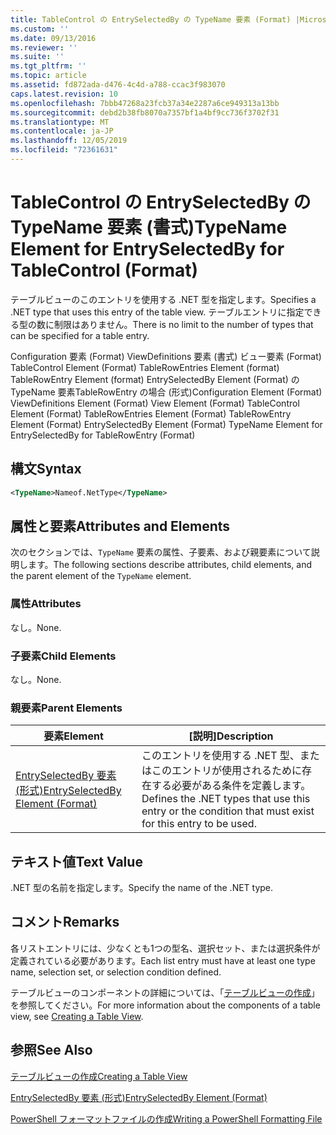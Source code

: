 ```yaml
---
title: TableControl の EntrySelectedBy の TypeName 要素 (Format) |Microsoft Docs
ms.custom: ''
ms.date: 09/13/2016
ms.reviewer: ''
ms.suite: ''
ms.tgt_pltfrm: ''
ms.topic: article
ms.assetid: fd872ada-d476-4c4d-a788-ccac3f983070
caps.latest.revision: 10
ms.openlocfilehash: 7bbb47268a23fcb37a34e2287a6ce949313a13bb
ms.sourcegitcommit: debd2b38fb8070a7357bf1a4bf9cc736f3702f31
ms.translationtype: MT
ms.contentlocale: ja-JP
ms.lasthandoff: 12/05/2019
ms.locfileid: "72361631"
---
```

# <a name="typename-element-for-entryselectedby-for-tablecontrol-format"></a><span data-ttu-id="79618-102">TableControl の EntrySelectedBy の TypeName 要素 (書式)</span><span class="sxs-lookup"><span data-stu-id="79618-102">TypeName Element for EntrySelectedBy for TableControl (Format)</span></span>

<span data-ttu-id="79618-103">テーブルビューのこのエントリを使用する .NET 型を指定します。</span><span class="sxs-lookup"><span data-stu-id="79618-103">Specifies a .NET type that uses this entry of the table view.</span></span> <span data-ttu-id="79618-104">テーブルエントリに指定できる型の数に制限はありません。</span><span class="sxs-lookup"><span data-stu-id="79618-104">There is no limit to the number of types that can be specified for a table entry.</span></span>

<span data-ttu-id="79618-105">Configuration 要素 (Format) ViewDefinitions 要素 (書式) ビュー要素 (Format) TableControl Element (Format) TableRowEntries Element (format) TableRowEntry Element (format) EntrySelectedBy Element (Format) の TypeName 要素TableRowEntry の場合 (形式)</span><span class="sxs-lookup"><span data-stu-id="79618-105">Configuration Element (Format) ViewDefinitions Element (Format) View Element (Format) TableControl Element (Format) TableRowEntries Element (Format) TableRowEntry Element (Format) EntrySelectedBy Element (Format) TypeName Element for EntrySelectedBy for TableRowEntry (Format)</span></span>

## <a name="syntax"></a><span data-ttu-id="79618-106">構文</span><span class="sxs-lookup"><span data-stu-id="79618-106">Syntax</span></span>

```xml
<TypeName>Nameof.NetType</TypeName>
```

## <a name="attributes-and-elements"></a><span data-ttu-id="79618-107">属性と要素</span><span class="sxs-lookup"><span data-stu-id="79618-107">Attributes and Elements</span></span>

<span data-ttu-id="79618-108">次のセクションでは、`TypeName` 要素の属性、子要素、および親要素について説明します。</span><span class="sxs-lookup"><span data-stu-id="79618-108">The following sections describe attributes, child elements, and the parent element of the `TypeName` element.</span></span>

### <a name="attributes"></a><span data-ttu-id="79618-109">属性</span><span class="sxs-lookup"><span data-stu-id="79618-109">Attributes</span></span>

<span data-ttu-id="79618-110">なし。</span><span class="sxs-lookup"><span data-stu-id="79618-110">None.</span></span>

### <a name="child-elements"></a><span data-ttu-id="79618-111">子要素</span><span class="sxs-lookup"><span data-stu-id="79618-111">Child Elements</span></span>

<span data-ttu-id="79618-112">なし。</span><span class="sxs-lookup"><span data-stu-id="79618-112">None.</span></span>

### <a name="parent-elements"></a><span data-ttu-id="79618-113">親要素</span><span class="sxs-lookup"><span data-stu-id="79618-113">Parent Elements</span></span>

|<span data-ttu-id="79618-114">要素</span><span class="sxs-lookup"><span data-stu-id="79618-114">Element</span></span>|<span data-ttu-id="79618-115">[説明]</span><span class="sxs-lookup"><span data-stu-id="79618-115">Description</span></span>|
|-------------|-----------------|
|[<span data-ttu-id="79618-116">EntrySelectedBy 要素 (形式)</span><span class="sxs-lookup"><span data-stu-id="79618-116">EntrySelectedBy Element (Format)</span></span>](./entryselectedby-element-for-tablerowentry-for-tablecontrol-format.md)|<span data-ttu-id="79618-117">このエントリを使用する .NET 型、またはこのエントリが使用されるために存在する必要がある条件を定義します。</span><span class="sxs-lookup"><span data-stu-id="79618-117">Defines the .NET types that use this entry or the condition that must exist for this entry to be used.</span></span>|

## <a name="text-value"></a><span data-ttu-id="79618-118">テキスト値</span><span class="sxs-lookup"><span data-stu-id="79618-118">Text Value</span></span>

<span data-ttu-id="79618-119">.NET 型の名前を指定します。</span><span class="sxs-lookup"><span data-stu-id="79618-119">Specify the name of the .NET type.</span></span>

## <a name="remarks"></a><span data-ttu-id="79618-120">コメント</span><span class="sxs-lookup"><span data-stu-id="79618-120">Remarks</span></span>

<span data-ttu-id="79618-121">各リストエントリには、少なくとも1つの型名、選択セット、または選択条件が定義されている必要があります。</span><span class="sxs-lookup"><span data-stu-id="79618-121">Each list entry must have at least one type name, selection set, or selection condition defined.</span></span>

<span data-ttu-id="79618-122">テーブルビューのコンポーネントの詳細については、「[テーブルビューの作成](./creating-a-table-view.md)」を参照してください。</span><span class="sxs-lookup"><span data-stu-id="79618-122">For more information about the components of a table view, see [Creating a Table View](./creating-a-table-view.md).</span></span>

## <a name="see-also"></a><span data-ttu-id="79618-123">参照</span><span class="sxs-lookup"><span data-stu-id="79618-123">See Also</span></span>

[<span data-ttu-id="79618-124">テーブルビューの作成</span><span class="sxs-lookup"><span data-stu-id="79618-124">Creating a Table View</span></span>](./creating-a-table-view.md)

[<span data-ttu-id="79618-125">EntrySelectedBy 要素 (形式)</span><span class="sxs-lookup"><span data-stu-id="79618-125">EntrySelectedBy Element (Format)</span></span>](./entryselectedby-element-for-tablerowentry-for-tablecontrol-format.md)

[<span data-ttu-id="79618-126">PowerShell フォーマットファイルの作成</span><span class="sxs-lookup"><span data-stu-id="79618-126">Writing a PowerShell Formatting File</span></span>](./writing-a-powershell-formatting-file.md)
